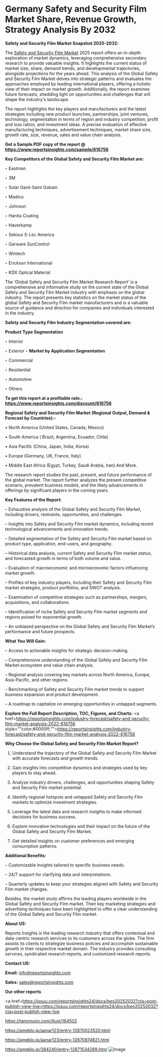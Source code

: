 # Germany Safety and Security Film Market Share, Revenue Growth, Strategy Analysis By 2032

<strong>Safety and Security Film Market Snapshot 2025-2032:</strong>

The <a href=https://www.reportsinsights.com/sample/616756>Safety and Security Film Market</a> 2025 report offers an in-depth exploration of market dynamics, leveraging comprehensive secondary research to provide valuable insights. It highlights the current status of market size, share, demand trends, and developmental trajectories, alongside projections for the years ahead. This analysis of the Global Safety and Security Film Market delves into strategic patterns and evaluates the approaches employed by leading international players, offering a holistic view of their impact on market growth. Additionally, the report examines future forecasts, shedding light on opportunities and challenges that will shape the industry's landscape.

The report highlights the key players and manufacturers and the latest strategies including new product launches, partnerships, joint ventures, technology, segmentation in terms of region and industry competition, profit and loss ration, and investment ideas. A precise evaluation of effective manufacturing techniques, advertisement techniques, market share size, growth rate, size, revenue, sales and value chain analysis.

<strong>Get a Sample PDF copy of the report @ <a href=https://www.reportsinsights.com/sample/616756 style=color:#0000ff;>https://www.reportsinsights.com/sample/616756</a></strong>

<strong>Key Competitors of the Global Safety and Security Film Market are:</strong>

‣ Eastman

‣ 3M

‣ Solar Gard-Saint Gobain

‣ Madico

‣ Johnson

‣ Hanita Coating

‣ Haverkamp

‣ Sekisui S-Lec America

‣ Garware SunControl

‣ Wintech

‣ Erickson International

‣ KDX Optical Material

The ‘Global Safety and Security Film Market Research Report’ is a comprehensive and informative study on the current state of the Global Safety and Security Film Market industry with emphasis on the global industry. The report presents key statistics on the market status of the global Safety and Security Film market manufacturers and is a valuable source of guidance and direction for companies and individuals interested in the industry.

<strong>Safety and Security Film Industry Segmentation covered are:</strong>

<strong>Product Type Segmentation</strong>

‣ Interior

‣ Exterior
‣ 
<strong>Market by Application Segmentation</strong>

‣ Commercial

‣ Residential

‣ Automotive

‣ Others

<strong>To get this report at a profitable rate.: <a href=https://www.reportsinsights.com/discount/616756 style=color:#0000ff;>https://www.reportsinsights.com/discount/616756</a></strong>

<strong>Regional Safety and Security Film Market (Regional Output, Demand &amp; Forecast by Countries):-</strong>

• North America (United States, Canada, Mexico)

• South America ( Brazil, Argentina, Ecuador, Chile)

• Asia Pacific (China, Japan, India, Korea)

• Europe (Germany, UK, France, Italy)

• Middle East Africa (Egypt, Turkey, Saudi Arabia, Iran) And More.

The research report studies the past, present, and future performance of the global market. The report further analyzes the present competitive scenario, prevalent business models, and the likely advancements in offerings by significant players in the coming years.

<strong>Key Features of the Report:</strong>

– Exhaustive analysis of the Global Safety and Security Film Market, including drivers, restraints, opportunities, and challenges.

– Insights into Safety and Security Film market dynamics, including recent technological advancements and innovation trends.

– Detailed segmentation of the Safety and Security Film market based on product type, application, end-users, and geography.

– Historical data analysis, current Safety and Security Film market status, and forecasted growth in terms of both volume and value.

– Evaluation of macroeconomic and microeconomic factors influencing market growth.

– Profiles of key industry players, including their Safety and Security Film market strategies, product portfolios, and SWOT analysis.

– Examination of competitive strategies such as partnerships, mergers, acquisitions, and collaborations.

– Identification of niche Safety and Security Film market segments and regions poised for exponential growth.

– An unbiased perspective on the Global Safety and Security Film Market’s performance and future prospects.

<strong>What You Will Gain:</strong>

– Access to actionable insights for strategic decision-making.

– Comprehensive understanding of the Global Safety and Security Film Market ecosystem and value chain analysis.

– Regional analysis covering key markets across North America, Europe, Asia-Pacific, and other regions.

– Benchmarking of Safety and Security Film market trends to support business expansion and product development.

– A roadmap to capitalize on emerging opportunities in untapped segments.

<strong>Explore the Full Report Description, TOC, Figures, and Charts:</strong>
<a href=https://reportsinsights.com/industry-forecast/safety-and-security-film-market-analysis-2022-616756 style=""color:#0000ff;"">https://reportsinsights.com/industry-forecast/safety-and-security-film-market-analysis-2022-616756</a>

<strong>Why Choose the Global Safety and Security Film Market Report?</strong>

1. Understand the trajectory of the Global Safety and Security Film Market with accurate forecasts and growth trends.

2. Gain insights into competitive dynamics and strategies used by key players to stay ahead.

3. Analyze industry drivers, challenges, and opportunities shaping Safety and Security Film market potential.

4. Identify regional hotspots and untapped Safety and Security Film markets to optimize investment strategies.

5. Leverage the latest data and research insights to make informed decisions for business success.

6. Explore innovative technologies and their impact on the future of the Global Safety and Security Film Market.

7. Get detailed insights on customer preferences and emerging consumption patterns.

<strong>Additional Benefits:</strong>

– Customizable insights tailored to specific business needs.

– 24/7 support for clarifying data and interpretations.

– Quarterly updates to keep your strategies aligned with Safety and Security Film market changes.

Besides, the market study affirms the leading players worldwide in the Global Safety and Security Film market. Their key marketing strategies and advertising techniques have been highlighted to offer a clear understanding of the Global Safety and Security Film market.

<strong><strong>About US</strong>:</strong>

Reports Insights is the leading research industry that offers contextual and data-centric research services to its customers across the globe. The firm assists its clients to strategize business policies and accomplish sustainable growth in their respective market domain. The industry provides consulting services, syndicated research reports, and customized research reports.

<strong>Contact US:</strong>

<p class=><b>Email:</b> <a href=mailto:info@reportsinsights.com>info@reportsinsights.com</a></p>
<p class=><b>Sales:</b> <a href=mailto:sales@reportsinsights.com>sales@reportsinsights.com</a></p>

<strong>Our other reports</strong>

<a href=https://issuu.com/reportsinsights24/docs/beo20252032?cta=post-publish-view-live>https://issuu.com/reportsinsights24/docs/beo20252032?cta=post-publish-view-live</a>

<a href=https://tanomuno.com/illust/164502>https://tanomuno.com/illust/164502</a>

<a href=https://ameblo.jp/aanar123/entry-12870023520.html>https://ameblo.jp/aanar123/entry-12870023520.html</a>

<a href=https://ameblo.jp/aanar123/entry-12870874821.html>https://ameblo.jp/aanar123/entry-12870874821.html</a>

<a href=https://ameblo.jp/384240/entry-12871534289.html>https://ameblo.jp/384240/entry-12871534289.html</a>
![image](https://github.com/user-attachments/assets/4d825855-6c35-41ca-b21e-3bfcbf1e1f5e)
